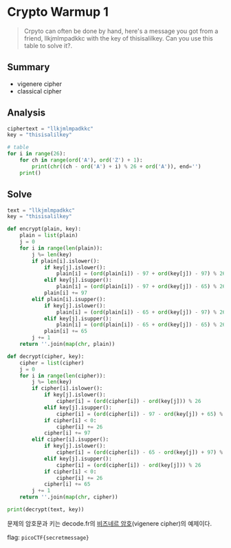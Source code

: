 # Crypto Warmup 1
> Crpyto can often be done by hand, here's a message you got from a friend, llkjmlmpadkkc with the key of thisisalilkey. Can you use this table to solve it?.

## Summary
* vigenere cipher
* classical cipher

## Analysis
``` python
ciphertext = "llkjmlmpadkkc"
key = "thisisalilkey"

# table
for i in range(26):
    for ch in range(ord('A'), ord('Z') + 1):
        print(chr((ch - ord('A') + i) % 26 + ord('A')), end='')
    print()
```

## Solve
``` python
text = "llkjmlmpadkkc"
key = "thisisalilkey"

def encrypt(plain, key):
    plain = list(plain)
    j = 0
    for i in range(len(plain)):
        j %= len(key)
        if plain[i].islower():
            if key[j].islower():
                plain[i] = (ord(plain[i]) - 97 + ord(key[j]) - 97) % 26
            elif key[j].isupper():
                plain[i] = (ord(plain[i]) - 97 + ord(key[j]) - 65) % 26
            plain[i] += 97
        elif plain[i].isupper():
            if key[j].islower():
                plain[i] = (ord(plain[i]) - 65 + ord(key[j]) - 97) % 26
            elif key[j].isupper():
                plain[i] = (ord(plain[i]) - 65 + ord(key[j]) - 65) % 26
            plain[i] += 65
        j += 1
    return ''.join(map(chr, plain))

def decrypt(cipher, key):
    cipher = list(cipher)
    j = 0
    for i in range(len(cipher)):
        j %= len(key)
        if cipher[i].islower():
            if key[j].islower():
                cipher[i] = (ord(cipher[i]) - ord(key[j])) % 26
            elif key[j].isupper():
                cipher[i] = (ord(cipher[i]) - 97 - ord(key[j]) + 65) % 26
            if cipher[i] < 0:
                cipher[i] += 26
            cipher[i] += 97
        elif cipher[i].isupper():
            if key[j].islower():
                cipher[i] = (ord(cipher[i]) - 65 - ord(key[j]) + 97) % 26
            elif key[j].isupper():
                cipher[i] = (ord(cipher[i]) - ord(key[j])) % 26
            if cipher[i] < 0:
                cipher[i] += 26
            cipher[i] += 65
        j += 1
    return ''.join(map(chr, cipher))

print(decrypt(text, key))
```
문제의 암호문과 키는 decode.fr의 <a href="https://www.dcode.fr/vigenere-cipher" target="_blank">비즈네르 암호</a>(vigenere cipher)의 예제이다.  

flag: `picoCTF{secretmessage}`
